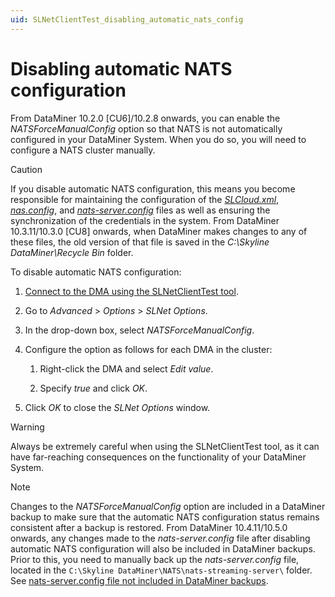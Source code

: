 ```yaml
---
uid: SLNetClientTest_disabling_automatic_nats_config
---
```


# Disabling automatic NATS configuration

From DataMiner 10.2.0 [CU6]/10.2.8 onwards, you can enable the *NATSForceManualConfig* option so that NATS is not automatically configured in your DataMiner System. When you do so, you will need to configure a NATS cluster manually.

> [!CAUTION]
> If you disable automatic NATS configuration, this means you become responsible for maintaining the configuration of the [*SLCloud.xml*](xref:SLCloud_xml), [*nas.config*](xref:Investigating_NATS_Issues#nasconfig), and [*nats-server.config*](xref:Investigating_NATS_Issues#nats-serverconfig) files as well as ensuring the synchronization of the credentials in the system. From DataMiner 10.3.11/10.3.0 [CU8] onwards<!--RN 37401-->, when DataMiner makes changes to any of these files, the old version of that file is saved in the *C:\Skyline DataMiner\Recycle Bin* folder.

To disable automatic NATS configuration:

1. [Connect to the DMA using the SLNetClientTest tool](xref:Connecting_to_a_DMA_with_the_SLNetClientTest_tool).

1. Go to *Advanced* > *Options* > *SLNet Options*.

1. In the drop-down box, select *NATSForceManualConfig*.

1. Configure the option as follows for each DMA in the cluster:

   1. Right-click the DMA and select *Edit value*.

   1. Specify *true* and click *OK*.

1. Click *OK* to close the *SLNet Options* window.

> [!WARNING]
> Always be extremely careful when using the SLNetClientTest tool, as it can have far-reaching consequences on the functionality of your DataMiner System.

> [!NOTE]
> Changes to the *NATSForceManualConfig* option are included in a DataMiner backup to make sure that the automatic NATS configuration status remains consistent after a backup is restored. From DataMiner 10.4.11/10.5.0 onwards<!--RN 40812-->, any changes made to the *nats-server.config* file after disabling automatic NATS configuration will also be included in DataMiner backups. Prior to this, you need to manually back up the *nats-server.config* file, located in the `C:\Skyline DataMiner\NATS\nats-streaming-server\` folder. See [nats-server.config file not included in DataMiner backups](xref:KI_nats-server_config_file_not_included_in_backups).

